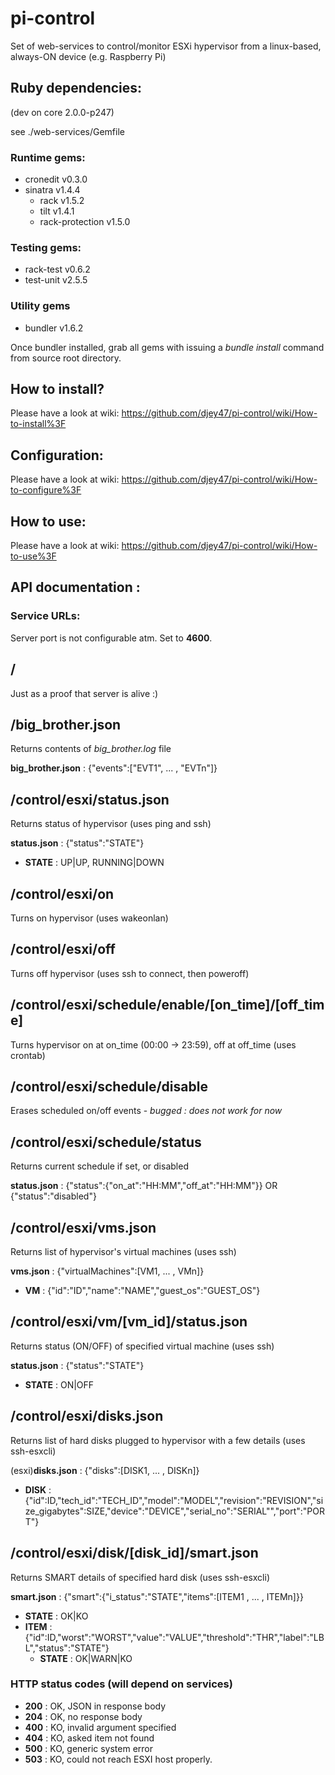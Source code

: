 pi-control
==========

Set of web-services to control/monitor ESXi hypervisor from a linux-based, always-ON device (e.g. Raspberry Pi)

Ruby dependencies:
------------------
(dev on core 2.0.0-p247)

see ./web-services/Gemfile

### Runtime gems:
- cronedit v0.3.0
- sinatra v1.4.4
  - rack v1.5.2
  - tilt v1.4.1
  - rack-protection v1.5.0

### Testing gems:
- rack-test v0.6.2
- test-unit v2.5.5

### Utility gems
- bundler v1.6.2

Once bundler installed, grab all gems with issuing a *bundle install* command from source root directory.

How to install?
---------------

Please have a look at wiki: https://github.com/djey47/pi-control/wiki/How-to-install%3F

Configuration:
--------------

Please have a look at wiki: https://github.com/djey47/pi-control/wiki/How-to-configure%3F

How to use:
-----------

Please have a look at wiki: https://github.com/djey47/pi-control/wiki/How-to-use%3F

API documentation :
-------------------

### Service URLs:
Server port is not configurable atm. Set to **4600**.

## /
Just as a proof that server is alive :)

## /big_brother.json
Returns contents of *big_brother.log* file

**big_brother.json** : {"events":["EVT1", ... , "EVTn"]}

## /control/esxi/status.json
Returns status of hypervisor (uses ping and ssh)

**status.json** : {"status":"STATE"}
- **STATE** :  UP|UP, RUNNING|DOWN

## /control/esxi/on
Turns on hypervisor (uses wakeonlan)

## /control/esxi/off
Turns off hypervisor (uses ssh to connect, then poweroff)

## /control/esxi/schedule/enable/[on_time]/[off_time]
Turns hypervisor on at on_time (00:00 -> 23:59), off at off_time (uses crontab)

## /control/esxi/schedule/disable
Erases scheduled on/off events - *bugged : does not work for now*

## /control/esxi/schedule/status
Returns current schedule if set, or disabled

**status.json** : {"status":{"on_at":"HH:MM","off_at":"HH:MM"}} OR {"status":"disabled"}

## /control/esxi/vms.json
Returns list of hypervisor's virtual machines (uses ssh)

**vms.json** : {"virtualMachines":[VM1, ... , VMn]}
- **VM** : {"id":"ID","name":"NAME","guest_os":"GUEST_OS"}

## /control/esxi/vm/[vm_id]/status.json 
Returns status (ON/OFF) of specified virtual machine (uses ssh)

**status.json** : {"status":"STATE"}
- **STATE** : ON|OFF

## /control/esxi/disks.json
Returns list of hard disks plugged to hypervisor with a few details (uses ssh-esxcli)

(esxi)**disks.json** : {"disks":[DISK1, ... , DISKn]}
- **DISK** : {"id":ID,"tech_id":"TECH_ID","model":"MODEL","revision":"REVISION","size_gigabytes":SIZE,"device":"DEVICE","serial_no":"SERIAL"","port":"PORT"}

## /control/esxi/disk/[disk_id]/smart.json
Returns SMART details of specified hard disk (uses ssh-esxcli)

**smart.json** : {"smart":{"i_status":"STATE","items":[ITEM1 , ... , ITEMn]}}
- **STATE** : OK|KO
- **ITEM** : {"id":ID,"worst":"WORST","value":"VALUE","threshold":"THR","label":"LBL","status":"STATE"}
  - **STATE** : OK|WARN|KO
  
### HTTP status codes (will depend on services)
- **200** : OK, JSON in response body
- **204** : OK, no response body
- **400** : KO, invalid argument specified
- **404** : KO, asked item not found
- **500** : KO, generic system error
- **503** : KO, could not reach ESXI host properly.
